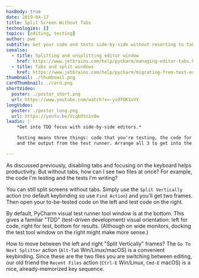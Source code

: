 ```yaml
---
hasBody: true
date: 2019-04-17
title: Split Screen Without Tabs
technologies: []
topics: [editing, testing]
author: pwe
subtitle: Get your code and tests side-by-side without resorting to tabs.
seealso:
  - title: Splitting and unsplitting editor window
    href: https://www.jetbrains.com/help/pycharm/managing-editor-tabs.html#splitting-and-unsplitting-editor-window
  - title: Tabs and split windows
    href: https://www.jetbrains.com/help/pycharm/migrating-from-text-editors.html#tabs_split_windows
thumbnail: ./thumbnail.png
cardThumbnail: ./card.png
shortVideo:
  poster: ./poster_short.png
  url: https://www.youtube.com/watch?v=-yiOTOK1xVY
longVideo:
  poster: ./poster_long.png
  url: https://youtu.be/VcqbOtn1s0w
leadin: |
    *Get into TDD focus with side-by-side editors.*    

    Testing means three things: code that you're testing, the code for the test, 
    and the output from the test runner. Arrange all 3 to get into the testing flow.

---
```


As discussed previously, disabling tabs and focusing on the keyboard helps 
productivity. But without tabs, how can I see two files at once? For example, 
the code I'm testing and the tests I'm writing?

You can still split screens without tabs. Simply use the `Split Vertically` 
action (no default keybinding so use `Find Action`) and you'll get two frames. 
Then open your to-be-tested code on the left and test code on the right.

By default, PyCharm visual test runner tool window is at the bottom. This gives a 
familiar "TDD" (test-driven development) visual orientation: left for code, right 
for test, bottom for results. (Although on wide monitors, docking the test tool 
window on the right might make more sense.)

How to move between the left and right "Split Vertically" frames? The 
`Go To Next Splitter` action (`Alt-Tab` Win/Linux/macOS) is a convenient keybinding. 
Since these are the two files you are switching between editing, our old friend the 
`Recent Files` action (`Ctrl-E` Win/Linux, `Cmd-E` macOS) is a nice, already-memorized 
key sequence. 
